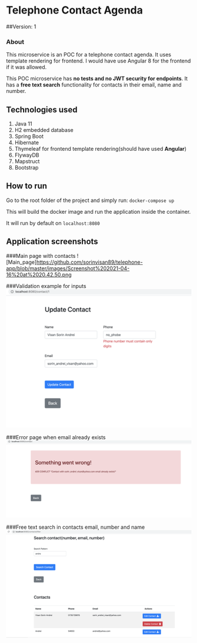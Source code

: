 # Telephone Contact Agenda

##Version: 1


### About
This microservice is an POC for a telephone contact agenda.
It uses template rendering for frontend.
I would have use Angular 8 for the frontend if it was allowed.

This POC microservice has **no tests and no JWT security for endpoints**.
It has a **free text search** functionality for contacts in their email, name and number.


## Technologies used
1) Java 11
2) H2 embedded database
3) Spring Boot
4) Hibernate
5) Thymeleaf for frontend template rendering(should have used **Angular**)
6) FlywayDB
7) Mapstruct
8) Bootstrap

## How to run

Go to the root folder of the project and simply run:
``docker-compose up``

This will build the docker image and run the application inside the container.

It will run by default on ``localhost:8080``

## Application screenshots

###Main page with contacts
![Main_page]https://github.com/sorinvisan89/telephone-app/blob/master/images/Screenshot%202021-04-16%20at%2020.42.50.png

###Validation example for inputs
![Validation_input](https://github.com/sorinvisan89/telephone-app/blob/master/images/Screenshot%202021-04-16%20at%2020.41.46.png)

###Error page when email already exists
![Error_page](https://github.com/sorinvisan89/telephone-app/blob/master/images/Screenshot%202021-04-16%20at%2020.42.00.png)

###Free text search in contacts email, number and name
![Free_text_search](https://github.com/sorinvisan89/telephone-app/blob/master/images/Screenshot%202021-04-16%20at%2020.43.04.png)


    